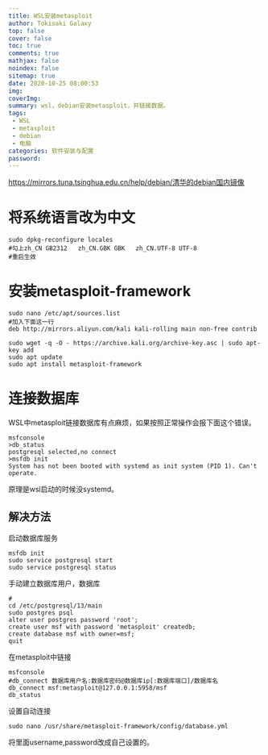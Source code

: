 ```yaml
---
title: WSL安装metasploit
author: Tokisaki Galaxy
top: false
cover: false
toc: true
comments: true
mathjax: false
noindex: false
sitemap: true
date: 2020-10-25 08:00:53
img:
coverImg:
summary: wsl，debian安装metasploit，并链接数据。
tags: 
 - WSL
 - metasploit
 - debian
 - 电脑
categories: 软件安装与配置
password:
---
```


https://mirrors.tuna.tsinghua.edu.cn/help/debian/清华的debian国内镜像

# 将系统语言改为中文
```shell
sudo dpkg-reconfigure locales
#勾上zh_CN GB2312   zh_CN.GBK GBK   zh_CN.UTF-8 UTF-8
#重启生效
```

# 安装metasploit-framework
```shell
sudo nano /etc/apt/sources.list
#加入下面这一行
deb http://mirrors.aliyun.com/kali kali-rolling main non-free contrib
```

```shell
sudo wget -q -O - https://archive.kali.org/archive-key.asc | sudo apt-key add
sudo apt update
sudo apt install metasploit-framework
```

# 连接数据库

WSL中metasploit链接数据库有点麻烦，如果按照正常操作会报下面这个错误。
```shell
msfconsole
>db_status
postgresql selected,no connect
>msfdb init
System has not been booted with systemd as init system (PID 1). Can't operate.
```

原理是wsl启动的时候没systemd。

## 解决方法

启动数据库服务
```shell
msfdb init
sudo service postgresql start
sudo service postgresql status
```

手动建立数据库用户，数据库
```shell
# 
cd /etc/postgresql/13/main
sudo postgres psql
alter user postgres password 'root';
create user msf with password 'metasploit' createdb;
create database msf with owner=msf;
quit
```
在metasploit中链接
```shell
msfconsole
#db_connect 数据库用户名:数据库密码@数据库ip[:数据库端口]/数据库名
db_connect msf:metasploit@127.0.0.1:5958/msf
db_status
```

设置自动连接
```shell
sudo nano /usr/share/metasploit-framework/config/database.yml
```
将里面username,password改成自己设置的。